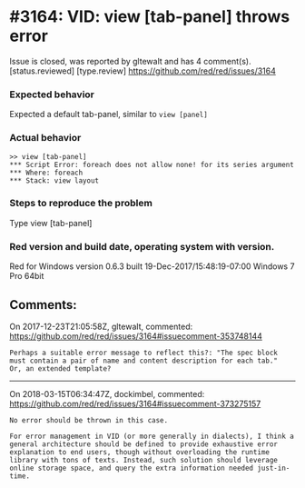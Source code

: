 
#3164: VID: view [tab-panel] throws error
================================================================================
Issue is closed, was reported by gltewalt and has 4 comment(s).
[status.reviewed] [type.review]
<https://github.com/red/red/issues/3164>

### Expected behavior
Expected a default tab-panel, similar to `view [panel]`
### Actual behavior
```
>> view [tab-panel]
*** Script Error: foreach does not allow none! for its series argument
*** Where: foreach
*** Stack: view layout
```
### Steps to reproduce the problem
Type view [tab-panel]

### Red version and build date, operating system with version.
Red for Windows version 0.6.3 built 19-Dec-2017/15:48:19-07:00
Windows 7 Pro 64bit



Comments:
--------------------------------------------------------------------------------

On 2017-12-23T21:05:58Z, gltewalt, commented:
<https://github.com/red/red/issues/3164#issuecomment-353748144>

    Perhaps a suitable error message to reflect this?: "The spec block must contain a pair of name and content description for each tab."
    Or, an extended template?

--------------------------------------------------------------------------------

On 2018-03-15T06:34:47Z, dockimbel, commented:
<https://github.com/red/red/issues/3164#issuecomment-373275157>

    No error should be thrown in this case. 
    
    For error management in VID (or more generally in dialects), I think a general architecture should be defined to provide exhaustive error explanation to end users, though without overloading the runtime library with tons of texts. Instead, such solution should leverage online storage space, and query the extra information needed just-in-time.

